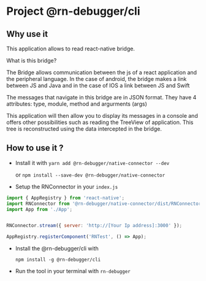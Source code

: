 # Project @rn-debugger/cli

## Why use it

This application allows to read react-native bridge.

What is this bridge?

The Bridge allows communication between the js of a react application and the peripheral language. In the case of android, the bridge makes a link between JS and Java and in the case of IOS a link between JS and Swift

The messages that navigate in this bridge are in JSON format. They have 4 attributes: type, module, method and argurments (args)

This application will then allow you to display its messages in a console and offers other possibilities such as reading the TreeView of application. This tree is reconstructed using the data intercepted in the bridge.

## How to use it ?

-   Install it with `yarn add @rn-debugger/native-connector --dev` 
 
    or  `npm install --save-dev @rn-debugger/native-connector`
    
-   Setup the RNConnector in your `index.js`

```javascript
import { AppRegistry } from 'react-native';
import RNConnector from '@rn-debugger/native-connector/dist/RNConnector';
import App from './App';


RNConnector.stream({ server: 'http://[Your Ip address]:3000' });

AppRegistry.registerComponent('RNTest', () => App);
```

- Install the @rn-debugger/cli with 

    `npm install -g @rn-debugger/cli`
    
- Run the tool in your terminal with `rn-debugger`